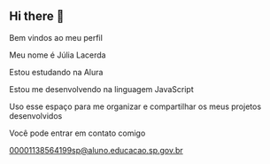 ## Hi there 👋
Bem vindos ao meu perfil

Meu nome é Júlia Lacerda

Estou estudando na Alura 

Estou me desenvolvendo na linguagem JavaScript

Uso esse espaço para me organizar e compartilhar os meus projetos desenvolvidos

Você pode entrar em contato comigo 

00001138564199sp@aluno.educacao.sp.gov.br
<!--
**Jujulf/jujulf** is a ✨ _special_ ✨ repository because its `README.md` (this file) appears on your GitHub profile.

Here are some ideas to get you started:

- 🔭 I’m currently working on ...
- 🌱 I’m currently learning ...
- 👯 I’m looking to collaborate on ...
- 🤔 I’m looking for help with ...
- 💬 Ask me about ...
- 📫 How to reach me: ...
- 😄 Pronouns: ...
- ⚡ Fun fact: ...
-->
